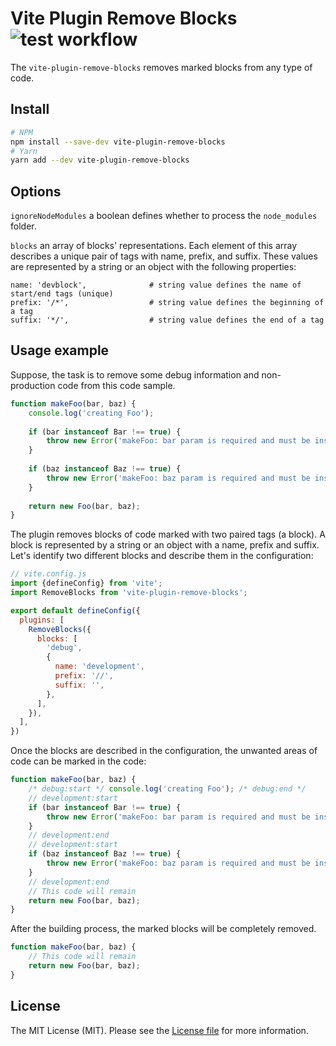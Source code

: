 Vite Plugin Remove Blocks ![test workflow](https://github.com/kudashevs/vite-plugin-remove-blocks/actions/workflows/run-tests.yml/badge.svg)
==========================

The `vite-plugin-remove-blocks` removes marked blocks from any type of code.

## Install

```bash
# NPM
npm install --save-dev vite-plugin-remove-blocks
# Yarn
yarn add --dev vite-plugin-remove-blocks
```


## Options

`ignoreNodeModules` a boolean defines whether to process the `node_modules` folder.

`blocks` an array of blocks' representations. Each element of this array describes a unique pair of tags with name,
prefix, and suffix. These values are represented by a string or an object with the following properties:
```
name: 'devblock',              # string value defines the name of start/end tags (unique)
prefix: '/*',                  # string value defines the beginning of a tag
suffix: '*/',                  # string value defines the end of a tag
```


## Usage example

Suppose, the task is to remove some debug information and non-production code from this code sample.
```javascript
function makeFoo(bar, baz) {
    console.log('creating Foo'); 
    
    if (bar instanceof Bar !== true) {
        throw new Error('makeFoo: bar param is required and must be instance of Bar');
    }
    
    if (baz instanceof Baz !== true) {
        throw new Error('makeFoo: baz param is required and must be instance of Baz');
    }
    
    return new Foo(bar, baz);
}
```

The plugin removes blocks of code marked with two paired tags (a block). A block is represented by a string or an object
with a name, prefix and suffix. Let's identify two different blocks and describe them in the configuration:
```javascript
// vite.config.js 
import {defineConfig} from 'vite';
import RemoveBlocks from 'vite-plugin-remove-blocks';

export default defineConfig({
  plugins: [
    RemoveBlocks({
      blocks: [
        'debug',
        {
          name: 'development',
          prefix: '//',
          suffix: '',
        },
      ],
    }),
  ],
})
```

Once the blocks are described in the configuration, the unwanted areas of code can be marked in the code:
```javascript
function makeFoo(bar, baz) {
    /* debug:start */ console.log('creating Foo'); /* debug:end */
    // development:start
    if (bar instanceof Bar !== true) {
        throw new Error('makeFoo: bar param is required and must be instance of Bar');
    }
    // development:end
    // development:start
    if (baz instanceof Baz !== true) {
        throw new Error('makeFoo: baz param is required and must be instance of Baz');
    }
    // development:end
    // This code will remain
    return new Foo(bar, baz);
}
```

After the building process, the marked blocks will be completely removed.
```javascript
function makeFoo(bar, baz) {
    // This code will remain
    return new Foo(bar, baz);
}
```


## License

The MIT License (MIT). Please see the [License file](LICENSE.md) for more information.
